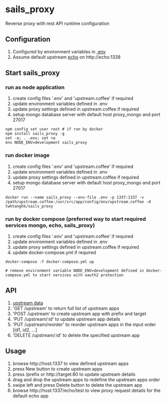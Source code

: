 # sails_proxy
Reverse proxy with rest API runtime configuration

## Configuration

1. Configured by environment variables in [.env](https://github.com/twhtanghk/sails_proxy/blob/master/.env)
2. Assume default upstream [echo](http://github.com/solsson/docker-http-echo) on http://echo:1338

## Start sails_proxy
### run as node application
1. create config files '.env' and 'upstream.coffee' if required
2. update environment variables defined in .env
3. update proxy settings defined in upstream.coffee if required
4. setup mongo database server with default host proxy_mongo and port 27017
```
npm config set user root # if run by docker
npm install sails_proxy -g
set -a; . .env; set +a
env NODE_ENV=development sails_proxy
```
### run docker image
1. create config files '.env' and 'upstream.coffee' if required
2. update environment variables defined in .env
3. update proxy settings defined in upstream.coffee if required
4. setup mongo database server with default host proxy_mongo and port 27017
```
docker run --name sails_proxy --env-file .env -p 1337:1337 -v /path/upstream.coffee:/usr/src/app/config/env/upstream.coffee -d twhtanghk/sails_proxy
```

### run by docker compose (preferred way to start required services mongo, echo, sails_proxy)
1. create config files '.env' and 'upstream.coffee' if required
2. update environment variables defined in .env
3. update proxy settings defined in upstream.coffee if required
4. update docker-compose.yml if required
```
docker-compose -f docker-compose.yml up

# remove environment variable NODE_ENV=development defined in docker-compose.yml to start services with oauth2 protection
```

## API
1. [upstream data](https://github.com/twhtanghk/sails_proxy/blob/master/api/models/Upstream.coffee)
2. 'GET /upstream' to return full list of upstream apps
3. 'POST /upstream' to create upstream app with prefix and target
4. 'PUT /upstream/:id' to update upstream app details
5. 'PUT /upstream/reorder' to reorder upstream apps in the input order [id1, id2, ...]
6. 'DELETE /upstream/:id' to delete the specified upstream app

## Usage
1. browse http://host:1337 to view defined upstream apps
2. press New button to create upstream apps
3. press /prefix or http://target:80 to update upstream details
4. drag and drop the upstream apps to redefine the upstream apps order
5. swipe left and press Delete button to delete the upstream app
6. browse http://host:1337/echo/test to view proxy request details for the default echo app
